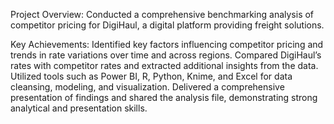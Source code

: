 Project Overview:
Conducted a comprehensive benchmarking analysis of competitor pricing for DigiHaul, a digital platform providing freight solutions.

Key Achievements:
Identified key factors influencing competitor pricing and trends in rate variations over time and across regions.
Compared DigiHaul’s rates with competitor rates and extracted additional insights from the data.
Utilized tools such as Power BI, R, Python, Knime, and Excel for data cleansing, modeling, and visualization.
Delivered a comprehensive presentation of findings and shared the analysis file, demonstrating strong analytical and presentation skills.

